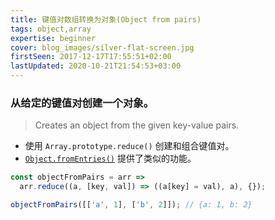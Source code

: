 ```yaml
---
title: 键值对数组转换为对象(Object from pairs)
tags: object,array
expertise: beginner
cover: blog_images/silver-flat-screen.jpg
firstSeen: 2017-12-17T17:55:51+02:00
lastUpdated: 2020-10-21T21:54:53+03:00
---
```


### 从给定的键值对创建一个对象。
> Creates an object from the given key-value pairs.

- 使用 `Array.prototype.reduce()` 创建和组合键值对。
- [`Object.fromEntries()`](https://developer.mozilla.org/en-US/docs/Web/JavaScript/Reference/Global_Objects/Object/fromEntries) 提供了类似的功能。

```js
const objectFromPairs = arr =>
  arr.reduce((a, [key, val]) => ((a[key] = val), a), {});
```

```js
objectFromPairs([['a', 1], ['b', 2]]); // {a: 1, b: 2}
```
